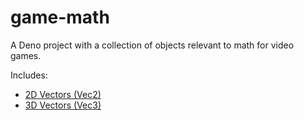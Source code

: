 # game-math

A Deno project with a collection of objects relevant to math for video games.

Includes:

- [2D Vectors (Vec2)](src/Vec2.ts)
- [3D Vectors (Vec3)](src/Vec3.ts)
